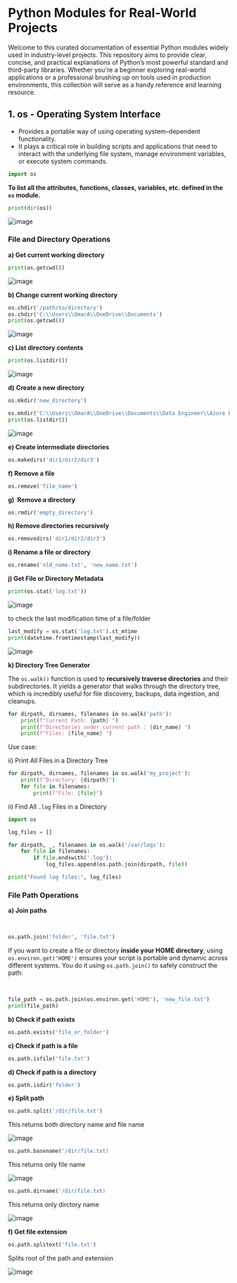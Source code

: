# Python Modules for Real-World Projects

<p>Welcome to this curated documentation of essential Python modules widely used in industry-level projects. This repository aims to provide clear, concise, and practical explanations of Python&rsquo;s most powerful standard and third-party libraries. Whether you're a beginner exploring real-world applications or a professional brushing up on tools used in production environments, this collection will serve as a handy reference and learning resource.</p>

## 1. os - Operating System Interface

<ul>
<li>Provides a portable way of using operating system&ndash;dependent functionality.</li>
<li>It plays a critical role in building scripts and applications that need to interact with the underlying file system, manage environment variables, or execute system commands.</li>
</ul>

```python
import os
```

<p><strong>To list all the attributes, functions, classes, variables, etc. defined in the <code data-start="207" data-end="211">os</code> module.</strong></p>

```python
print(dir(os))
```

![image](https://github.com/user-attachments/assets/27d9a52e-5f3a-4850-88ac-c83a4dcb624b)


### File and Directory Operations

<p><strong>a) Get current working directory</strong></p>

```python
print(os.getcwd())
```

![image](https://github.com/user-attachments/assets/202fac38-399a-44b1-b61b-36cad2da4304)

<p><strong>b) Change current working directory</strong></p>

```python
os.chdir('/path/to/directory')
os.chdir('C:\\Users\\OmarA\\OneDrive\\Documents')
print(os.getcwd())
```


![image](https://github.com/user-attachments/assets/2a663dbf-7aa4-4d12-9d38-657f570af32d)

<p><strong>c) List directory contents</strong></p>

```python
print(os.listdir())
```

![image](https://github.com/user-attachments/assets/3264ca61-2558-419e-9a1e-b9e224940df0)

<p><strong>d)</strong> <strong data-start="668" data-end="694">Create a new directory</strong></p>

```python
os.mkdir('new_directory')

os.mkdir('C:\\Users\\OmarA\\OneDrive\\Documents\\Data Engineer\\Azure Data Engineer\\Loading Files to ADLSg2\\new_dir')
print(os.listdir())
```

![image](https://github.com/user-attachments/assets/805872a6-922b-4f39-a26d-855adb7075a5)


<p><strong data-start="743" data-end="778">e) Create intermediate directories</strong></p>

```python
os.makedirs('dir1/dir2/dir3')

```

<p><strong data-start="743" data-end="778">f) Remove a file</strong></p>

```python
os.remove('file_name')
```

<p><strong data-start="743" data-end="778">g)&nbsp; Remove a directory</strong></p>

```python
os.rmdir('empty_directory')
```

<p><strong data-start="743" data-end="778">h) Remove directories recursively</strong></p>

```python
os.removedirs('dir1/dir2/dir3')
```

<p><strong>i) Rename a file or directory</strong></p>

```python
os.rename('old_name.txt', 'new_name.txt')
```

<p><strong>j) Get File or Directory Metadata</strong></p>

```python
print(os.stat('log.txt'))
```

![image](https://github.com/user-attachments/assets/0ece371c-6992-45a6-bd1d-4c84b509d08b)

<div>
<div>to check the last modification time of a file/folder</div>
</div>

```python
last_modify = os.stat('log.txt').st_mtime
print(datetime.fromtimestamp(last_modify))
```

![image](https://github.com/user-attachments/assets/4a3e25f4-78d8-4567-b3cb-58317f4a774d)

<p><strong>k) Directory Tree Generator</strong></p>

<p>The <code data-start="51" data-end="62">os.walk()</code> function is used to <strong data-start="83" data-end="119">recursively traverse directories</strong> and their subdirectories. It yields a generator that walks through the directory tree, which is incredibly useful for file discovery, backups, data ingestion, and cleanups.</p>

```python
for dirpath, dirnames, filenames in os.walk('path'):
    print(f"Current Path: {path} ")
    print(f"Directories under current path : {dir_name} ")
    print(f"Files: {file_name} ")
```

<p>Use case:</p>
<p>ii) Print All Files in a Directory Tree</p>

```python
for dirpath, dirnames, filenames in os.walk('my_project'):
    print(f"Directory: {dirpath}")
    for file in filenames:
        print(f"File: {file}")
```

<p>ii) Find All <code data-start="1540" data-end="1546">.log</code> Files in a Directory</p>

```python
import os

log_files = []

for dirpath, _, filenames in os.walk('/var/logs'):
    for file in filenames:
        if file.endswith('.log'):
            log_files.append(os.path.join(dirpath, file))

print("Found log files:", log_files)
```

### File Path Operations 
<p><strong>a) Join paths</strong></p>
<p>&nbsp;</p>

```python
os.path.join('folder', 'file.txt')
```
<p>If you want to create a file or directory <strong data-start="51" data-end="81">inside your HOME directory</strong>, using <code data-start="89" data-end="113">os.environ.get('HOME')</code> ensures your script is portable and dynamic across different systems. You do it using <code data-start="244" data-end="260">os.path.join()</code> to safely construct the path:</p>
<p>&nbsp;</p>

```python
file_path = os.path.join(os.environ.get('HOME'), 'new_file.txt')
print(file_path)
```

<p><strong>b) Check if path exists</strong></p>

```python
os.path.exists('file_or_folder')
```

<p><strong>c) <strong data-start="1397" data-end="1424">Check if path is a file</strong></strong></p>

```python
os.path.isfile('file.txt')
```

<p><strong>d) Check if path is a directory</strong></p>

```python
os.path.isdir('folder')
```

<p><strong>e) <strong data-start="1625" data-end="1639">Split path</strong></strong></p>

```python
os.path.split('/dir/file.txt')
```
<p>This returns both directory name and file name</p>

![image](https://github.com/user-attachments/assets/76edd198-ab70-45ce-a19c-a6ea21c2fbf8)

```python
os.path.basename('/dir/file.txt)
```

<p>This returns only file name</p>

![image](https://github.com/user-attachments/assets/da0e595f-92c4-4224-ad68-5c338ebda3ca)

```python
os.path.dirname('/dir/file.txt)
```
<p>This returns only dirctory name</p>

![image](https://github.com/user-attachments/assets/0254384e-02ac-4043-9e74-48f84e65dc06)


<p><strong>f) Get file extension</strong></p>

```python
os.path.splitext('file.txt')
```

<p>Splits root of the path and extension</p>

![image](https://github.com/user-attachments/assets/56094a45-ccaf-46a2-90c2-b3ceddaf2756)

